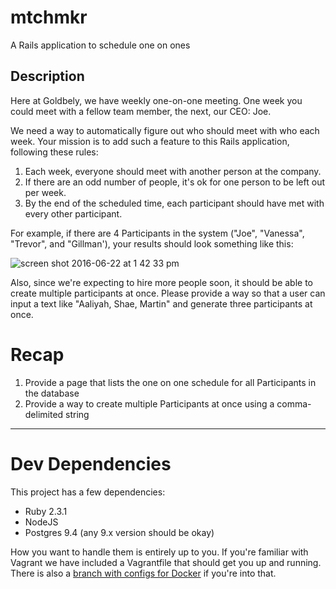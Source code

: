 # mtchmkr
A Rails application to schedule one on ones

## Description

Here at Goldbely, we have weekly one-on-one meeting. One week you could meet with a fellow team member, the next, our CEO: Joe.

We need a way to automatically figure out who should meet with who each week. Your mission is to add such a feature to this Rails application, following these rules:

1. Each week, everyone should meet with another person at the company.
2. If there are an odd number of people, it's ok for one person to be left out per week.
3. By the end of the scheduled time, each participant should have met with every other participant.

For example, if there are 4 Participants in the system ("Joe", "Vanessa", "Trevor", and "Gillman'), your results should look something like this:

![screen shot 2016-06-22 at 1 42 33 pm](https://cloud.githubusercontent.com/assets/766658/16286821/b5bb9806-3893-11e6-91cb-14bece562b45.png)

Also, since we're expecting to hire more people soon, it should be able to create multiple participants at once. Please provide a way so that a user can input a text like "Aaliyah, Shae, Martin" and generate three participants at once.

# Recap

1. Provide a page that lists the one on one schedule for all Participants in the database
2. Provide a way to create multiple Participants at once using a comma-delimited string

---

# Dev Dependencies

This project has a few dependencies:

- Ruby 2.3.1
- NodeJS
- Postgres 9.4 (any 9.x version should be okay)

How you want to handle them is entirely up to you. If you're familiar with Vagrant we have included a Vagrantfile that should get you up and running. There is also a [branch with configs for Docker][docker] if you're into that.

[docker]: https://github.com/Goldbely/mtchmkr/tree/docker
